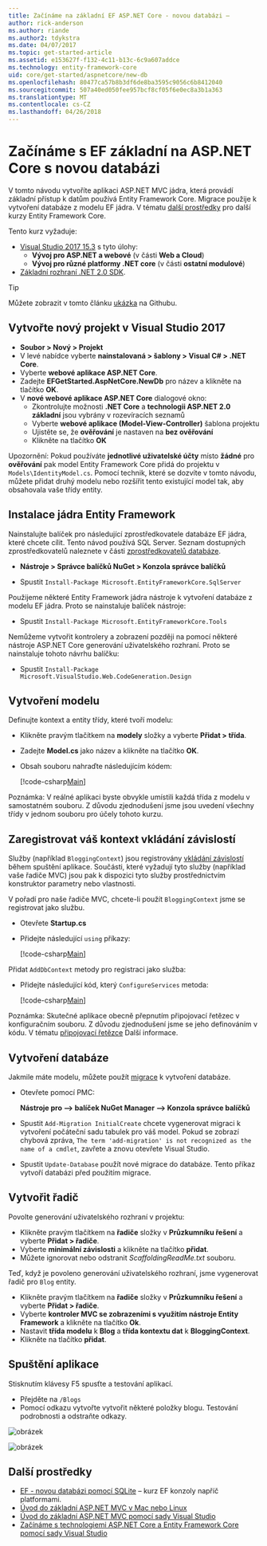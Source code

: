 ```yaml
---
title: Začínáme na základní EF ASP.NET Core - novou databázi –
author: rick-anderson
ms.author: riande
ms.author2: tdykstra
ms.date: 04/07/2017
ms.topic: get-started-article
ms.assetid: e153627f-f132-4c11-b13c-6c9a607addce
ms.technology: entity-framework-core
uid: core/get-started/aspnetcore/new-db
ms.openlocfilehash: 80477ca57b8b3df6de8ba3595c9056c6b8412040
ms.sourcegitcommit: 507a40ed050fee957bcf8cf05f6e0ec8a3b1a363
ms.translationtype: MT
ms.contentlocale: cs-CZ
ms.lasthandoff: 04/26/2018
---
```

# <a name="getting-started-with-ef-core-on-aspnet-core-with-a-new-database"></a>Začínáme s EF základní na ASP.NET Core s novou databázi

V tomto návodu vytvoříte aplikaci ASP.NET MVC jádra, která provádí základní přístup k datům používá Entity Framework Core. Migrace použije k vytvoření databáze z modelu EF jádra. V tématu [další prostředky](#additional-resources) pro další kurzy Entity Framework Core.

Tento kurz vyžaduje:
* [Visual Studio 2017 15.3](https://www.visualstudio.com/downloads/) s tyto úlohy:
  * **Vývoj pro ASP.NET a webové** (v části **Web a Cloud**)
  * **Vývoj pro různé platformy .NET core** (v části **ostatní modulové**)
* [Základní rozhraní .NET 2.0 SDK](https://www.microsoft.com/net/download/core).

> [!TIP]  
> Můžete zobrazit v tomto článku [ukázka](https://github.com/aspnet/EntityFramework.Docs/tree/master/samples/core/GetStarted/AspNetCore/EFGetStarted.AspNetCore.NewDb) na Githubu.

## <a name="create-a-new-project-in-visual-studio-2017"></a>Vytvořte nový projekt v Visual Studio 2017

* **Soubor > Nový > Projekt**
* V levé nabídce vyberte **nainstalovaná > šablony > Visual C# > .NET Core**.
* Vyberte **webové aplikace ASP.NET Core**.
* Zadejte **EFGetStarted.AspNetCore.NewDb** pro název a klikněte na tlačítko **OK**.
* V **nové webové aplikace ASP.NET Core** dialogové okno:
  * Zkontrolujte možnosti **.NET Core** a **technologii ASP.NET 2.0 základní** jsou vybrány v rozevíracích seznamů
  * Vyberte **webové aplikace (Model-View-Controller)** šablona projektu
  * Ujistěte se, že **ověřování** je nastaven na **bez ověřování**
  * Klikněte na tlačítko **OK**

Upozornění: Pokud používáte **jednotlivé uživatelské účty** místo **žádné** pro **ověřování** pak model Entity Framework Core přidá do projektu v `Models\IdentityModel.cs`. Pomocí technik, které se dozvíte v tomto návodu, můžete přidat druhý modelu nebo rozšířit tento existující model tak, aby obsahovala vaše třídy entity.

## <a name="install-entity-framework-core"></a>Instalace jádra Entity Framework

Nainstalujte balíček pro následující zprostředkovatele databáze EF jádra, které chcete cílit. Tento návod používá SQL Server. Seznam dostupných zprostředkovatelů naleznete v části [zprostředkovatelů databáze](../../providers/index.md).

* **Nástroje > Správce balíčků NuGet > Konzola správce balíčků**

* Spustit `Install-Package Microsoft.EntityFrameworkCore.SqlServer`

Použijeme některé Entity Framework jádra nástroje k vytvoření databáze z modelu EF jádra. Proto se nainstaluje balíček nástroje:

* Spustit `Install-Package Microsoft.EntityFrameworkCore.Tools`

Nemůžeme vytvořit kontrolery a zobrazení později na pomocí některé nástroje ASP.NET Core generování uživatelského rozhraní. Proto se nainstaluje tohoto návrhu balíčku:

* Spustit `Install-Package Microsoft.VisualStudio.Web.CodeGeneration.Design`

## <a name="create-the-model"></a>Vytvoření modelu

Definujte kontext a entity třídy, které tvoří modelu:

* Klikněte pravým tlačítkem na **modely** složky a vyberte **Přidat > třída**.
* Zadejte **Model.cs** jako název a klikněte na tlačítko **OK**.
* Obsah souboru nahraďte následujícím kódem:

  [!code-csharp[Main](../../../../samples/core/GetStarted/AspNetCore/EFGetStarted.AspNetCore.NewDb/Models/Model.cs)]

Poznámka: V reálné aplikaci byste obvykle umístili každá třída z modelu v samostatném souboru. Z důvodu zjednodušení jsme jsou uvedení všechny třídy v jednom souboru pro účely tohoto kurzu.

## <a name="register-your-context-with-dependency-injection"></a>Zaregistrovat váš kontext vkládání závislostí

Služby (například `BloggingContext`) jsou registrovány [vkládání závislostí](http://docs.asp.net/en/latest/fundamentals/dependency-injection.html) během spuštění aplikace. Součásti, které vyžadují tyto služby (například vaše řadiče MVC) jsou pak k dispozici tyto služby prostřednictvím konstruktor parametry nebo vlastnosti.

V pořadí pro naše řadiče MVC, chcete-li použít `BloggingContext` jsme se registrovat jako službu.

* Otevřete **Startup.cs**
* Přidejte následující `using` příkazy:

  [!code-csharp[Main](../../../../samples/core/GetStarted/AspNetCore/EFGetStarted.AspNetCore.NewDb/Startup.cs#AddedUsings)]

Přidat `AddDbContext` metody pro registraci jako služba:

* Přidejte následující kód, který `ConfigureServices` metoda:

  [!code-csharp[Main](../../../../samples/core/GetStarted/AspNetCore/EFGetStarted.AspNetCore.NewDb/Startup.cs?name=ConfigureServices&highlight=7-8)]

Poznámka: Skutečné aplikace obecně přepnutím připojovací řetězec v konfiguračním souboru. Z důvodu zjednodušení jsme se jeho definováním v kódu. V tématu [připojovací řetězce](../../miscellaneous/connection-strings.md) Další informace.

## <a name="create-your-database"></a>Vytvoření databáze

Jakmile máte modelu, můžete použít [migrace](https://docs.microsoft.com/aspnet/core/data/ef-mvc/migrations#introduction-to-migrations) k vytvoření databáze.

* Otevřete pomocí PMC:

  **Nástroje pro –> balíček NuGet Manager –> Konzola správce balíčků**
* Spustit `Add-Migration InitialCreate` chcete vygenerovat migraci k vytvoření počáteční sadu tabulek pro váš model. Pokud se zobrazí chybová zpráva, `The term 'add-migration' is not recognized as the name of a cmdlet`, zavřete a znovu otevřete Visual Studio.
* Spustit `Update-Database` použít nové migrace do databáze. Tento příkaz vytvoří databázi před použitím migrace.

## <a name="create-a-controller"></a>Vytvořit řadič

Povolte generování uživatelského rozhraní v projektu:

* Klikněte pravým tlačítkem na **řadiče** složky v **Průzkumníku řešení** a vyberte **Přidat > řadiče**.
* Vyberte **minimální závislosti** a klikněte na tlačítko **přidat**.
* Můžete ignorovat nebo odstranit *ScaffoldingReadMe.txt* souboru.

Teď, když je povoleno generování uživatelského rozhraní, jsme vygenerovat řadič pro `Blog` entity.

* Klikněte pravým tlačítkem na **řadiče** složky v **Průzkumníku řešení** a vyberte **Přidat > řadiče**.
* Vyberte **kontroler MVC se zobrazeními s využitím nástroje Entity Framework** a klikněte na tlačítko **Ok**.
* Nastavit **třída modelu** k **Blog** a **třída kontextu dat** k **BloggingContext**.
* Klikněte na tlačítko **přidat**.


## <a name="run-the-application"></a>Spuštění aplikace

Stisknutím klávesy F5 spusťte a testování aplikací.

* Přejděte na `/Blogs`
* Pomocí odkazu vytvořte vytvořit některé položky blogu. Testování podrobnosti a odstraňte odkazy.

![obrázek](_static/create.png)

![obrázek](_static/index-new-db.png)

## <a name="additional-resources"></a>Další prostředky

* [EF - novou databázi pomocí SQLite](xref:core/get-started/netcore/new-db-sqlite) – kurz EF konzoly napříč platformami.
* [Úvod do základní ASP.NET MVC v Mac nebo Linux](https://docs.microsoft.com/aspnet/core/tutorials/first-mvc-app-xplat/index)
* [Úvod do základní ASP.NET MVC pomocí sady Visual Studio](https://docs.microsoft.com/aspnet/core/tutorials/first-mvc-app/index)
* [Začínáme s technologiemi ASP.NET Core a Entity Framework Core pomocí sady Visual Studio](https://docs.microsoft.com/aspnet/core/data/ef-mvc/index)
